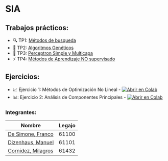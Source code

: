 # SIA
## Trabajos prácticos:
* :mag: TP1: [Métodos de busqueda](https://github.com/ManuelDizen/SIA/tree/main/TP1%20-%20Metodos%20de%20busqueda)
* :link: TP2: [Algoritmos Genéticos](https://github.com/ManuelDizen/SIA/tree/main/TP2%20-%20Algoritmos%20Gen%C3%A9ticos)
* :dna: TP3: [Perceptron Simple y Multicapa](https://github.com/ManuelDizen/SIA/tree/main/TP3%20-%20Perceptron%20Simple%20y%20Multicapa)
* :zap: TP4: [Métodos de Aprendizaje NO supervisado](https://github.com/ManuelDizen/SIA/tree/main/TP4%20-%20M%C3%A9todos%20de%20Aprendizaje%20NO%20supervisado)

## Ejercicios:
* :chart_with_upwards_trend: Ejercicio 1: Métodos de Optimización No Lineal - [![Abrir en Colab](https://colab.research.google.com/assets/colab-badge.svg)](https://colab.research.google.com/drive/1D7Dj6ilBl-zU0oC2yJvVbWE_1JYxlzS5?authuser=1#scrollTo=gca0ZVia-U_V)
* 📊: Ejercicio 2: Análisis de Componentes Principales - [![Abrir en Colab](https://colab.research.google.com/assets/colab-badge.svg)](https://colab.research.google.com/drive/1qF4tqK0DkcF9mfsf5yWk8dGKpn75hsXn?usp=sharing)

### Integrantes:
Nombre | Legajo
-------|--------
[De Simone, Franco](https://github.com/desimonef) | 61100
[Dizenhaus, Manuel](https://github.com/ManuelDizen) | 61101
[Cornidez, Milagros](https://github.com/mcornidez) | 61432

